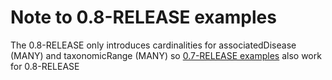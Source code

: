 # Note to 0.8-RELEASE examples

The 0.8-RELEASE only introduces cardinalities for associatedDisease (MANY) and taxonomicRange (MANY) so [0.7-RELEASE examples](https://github.com/BioSchemas/specifications/tree/master/Gene/examples/0.7-RELEASE) also work for 0.8-RELEASE
